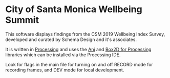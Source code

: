 # City of Santa Monica Wellbeing Summit 

This software displays findings from the CSM 2019 Wellbeing Index Survey, developed and curated by Schema Design and it's associates.

It is written in [Processing](Processing.org) and uses the [Ani](http://www.looksgood.de/libraries/Ani/) and [Box2D for Processing](https://github.com/shiffman/Box2D-for-Processing) libraries which can be installed via the Processing IDE.

Look for flags in the main file for turning on and off RECORD mode for recording frames, and DEV mode for local development.
